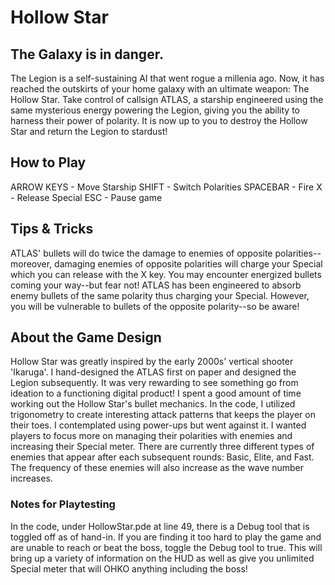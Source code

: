 # Hollow Star
## The Galaxy is in danger.
The Legion is a self-sustaining AI that went rogue a millenia ago. Now, it has reached the outskirts of your home galaxy with an ultimate weapon: The Hollow Star. Take control of callsign ATLAS, a starship engineered using the same mysterious energy powering the Legion, giving you the ability to harness their power of polarity. It is now up to you to destroy the Hollow Star and return the Legion to stardust! 

## How to Play
ARROW KEYS - Move Starship
SHIFT - Switch Polarities
SPACEBAR - Fire
X - Release Special
ESC - Pause game

## Tips & Tricks
ATLAS' bullets will do twice the damage to enemies of opposite polarities--moreover, damaging enemies of opposite polarities will charge your Special which you can release with the X key. You may encounter energized bullets coming your way--but fear not! ATLAS has been engineered to absorb enemy bullets of the same polarity thus charging your Special. However, you will be vulnerable to bullets of the opposite polarity--so be aware!

## About the Game Design
Hollow Star was greatly inspired by the early 2000s' vertical shooter 'Ikaruga'. I hand-designed the ATLAS first on paper and designed the Legion subsequently. It was very rewarding to see something go from ideation to a functioning digital product! I spent a good amount of time working out the Hollow Star's bullet mechanics. In the code, I utilized trigonometry to create interesting attack patterns that keeps the player on their toes. I contemplated using power-ups but went against it. I wanted players to focus more on managing their polarities with enemies and increasing their Special meter. There are currently three different types of enemies that appear after each subsequent rounds: Basic, Elite, and Fast. The frequency of these enemies will also increase as the wave number increases. 

### Notes for Playtesting
In the code, under HollowStar.pde at line 49, there is a Debug tool that is toggled off as of hand-in. If you are finding it too hard to play the game and are unable to reach or beat the boss, toggle the Debug tool to true. This will bring up a variety of information on the HUD as well as give you unlimited Special meter that will OHKO anything including the boss!
